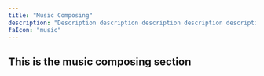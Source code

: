 ```yaml
---
title: "Music Composing"
description: "Description description description description description"
faIcon: "music"
---
```


## This is the music composing section